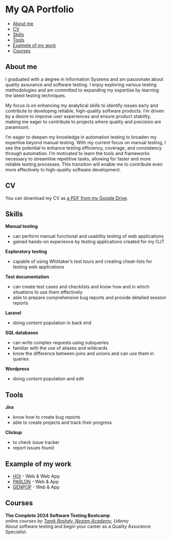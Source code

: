 # My QA Portfolio
- [About me](#about-me)
- [CV](#cv)
- [Skills](#skills)
- [Tools](#tools)
- [Example of my work](#example-of-my-work)
- [Courses](#courses)





## About me

I graduated with a degree in Information Systems and am passionate about quality assurance and software testing. I enjoy exploring various testing methodologies and am committed to expanding my expertise by learning the latest testing techniques. 

My focus is on enhancing my analytical skills to identify issues early and contribute to developing reliable, high-quality software products. I’m driven by a desire to improve user experiences and ensure product stability, making me eager to contribute to projects where quality and precision are paramount.

I’m eager to deepen my knowledge in automation testing to broaden my expertise beyond manual testing. With my current focus on manual testing, I see the potential to enhance testing efficiency, coverage, and consistency through automation. I’m motivated to learn the tools and frameworks necessary to streamline repetitive tasks, allowing for faster and more reliable testing processes. This transition will enable me to contribute even more effectively to high-quality software development.


## CV
You can download my CV as [a PDF from my Google Drive](https://drive.google.com/file/d/1wejHHCgXlqx9iwpdGxDZENRjU4o0iR3Q/view?usp=sharing).

## Skills

__Manual testing__
  * can perform manual functional and usability testing of web applications
  * gained hands-on experience by testing applications created for my OJT

__Exploratory testing__
  * capable of using Whittaker’s test tours and creating cheat-lists for testing web applications

__Test documentation__
  * can create test cases and checklists and know how and in which situations to use them effectively
  * able to prepare comprehensive bug reports and provide detailed session reports

__Laravel__
  * doing content population in back end

__SQL databases__
  * can write complex requests using subqueries
  * familiar with the use of aliases and wildcards
  * know the difference between joins and unions and can use them in queries

__Wordpress__
  * doing content population and edit


## Tools


__Jira__
  * know how to create bug reports
  * able to create projects and track their progress


__Clickup__
 * to check issue tracker
 * report issues found

## Example of my work
 * [HOI](https://hoi.com.ph/) - Web & Web App
 * [PARLON](https://www.parlon.ph/) - Web & App
 * [GENPOP](https://generalpopulation.com/) - Web & App


## Courses

__The Complete 2024 Software Testing Bootcamp__  
*online courses by [Tarek Roshdy, Nezam Academy]([https://www.udemy.com/user/bryanl/](https://www.udemy.com/user/trq-rshd/)), Udemy*  
About software testing and begin your career as a Quality Assurance Specialist.
